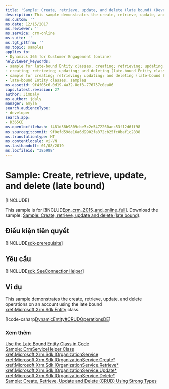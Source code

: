 ```yaml
---
title: 'Sample: Create, retrieve, update, and delete (late bound) (Developer Guide for Dynamics 365 for Customer Engagement)| MicrosoftDocs'
description: This sample demonstrates the create, retrieve, update, and delete operations on an account using the late bound Entity class
ms.custom: ''
ms.date: 12/15/2017
ms.reviewer: ''
ms.service: crm-online
ms.suite: ''
ms.tgt_pltfrm: ''
ms.topic: samples
applies_to:
- Dynamics 365 for Customer Engagement (online)
helpviewer_keywords:
- sample for late-bound Entity classes, creating; retrieving; updating; and deleting (late-bound Entity classes) sample
- creating; retrieving; updating; and deleting (late-bound Entity classes) sample
- sample for creating; retrieving; updating; and deleting (late-bound Entity classes)
- late-bound Entity classes, samples
ms.assetid: 9f4f05c6-0d19-4a32-8ef3-776757c0ea86
caps.latest.revision: 27
author: JimDaly
ms.author: jdaly
manager: amyla
search.audienceType:
- developer
search.app:
- D365CE
ms.openlocfilehash: f481d38b9809cbe3c2e5472260aec53f12d6ff98
ms.sourcegitcommit: 9f0efd59de16a6d9902fa372cb25fc0baf1c2838
ms.translationtype: HT
ms.contentlocale: vi-VN
ms.lasthandoff: 01/08/2019
ms.locfileid: "385988"
---
```

# <a name="sample-create-retrieve-update-and-delete-late-bound"></a>Sample: Create, retrieve, update, and delete (late bound)

[!INCLUDE[](../../includes/cc_applies_to_update_9_0_0.md)]

This sample is for [!INCLUDE[pn_crm_2015_and_online_full](../../includes/pn-crm-2015-and-online-full.md)]. Download the sample: [Sample: Create, retrieve, update and delete (late bound)](https://code.msdn.microsoft.com/Sample-Create-retrieve-e183a7fb).  

## <a name="prerequisites"></a>Điều kiện tiên quyết
[!INCLUDE[sdk-prerequisite](../../includes/sdk-prerequisite.md)]

## <a name="requirements"></a>Yêu cầu  
[!INCLUDE[sdk_SeeConnectionHelper](../../includes/sdk-seeconnectionhelper.md)]
  
## <a name="example"></a>Ví dụ  
 This sample demonstrates the create, retrieve, update, and delete operations on an account using the late bound <xref:Microsoft.Xrm.Sdk.Entity> class.  
  
 [!code-csharp[DynamicEntity#CRUDOperationsDE](../../snippets/csharp/CRMV8/dynamicentity/cs/crudoperationsde.cs#crudoperationsde)]  
  
### <a name="see-also"></a>Xem thêm  
 [Use the Late Bound Entity Class in Code](use-late-bound-entity-class-code.md)   
 [Sample: CrmServiceHelper Class](helper-code-serverconnection-class.md)   
<xref:Microsoft.Xrm.Sdk.IOrganizationService>   
 <xref:Microsoft.Xrm.Sdk.IOrganizationService.Create*>   
 <xref:Microsoft.Xrm.Sdk.IOrganizationService.Retrieve*>   
 <xref:Microsoft.Xrm.Sdk.IOrganizationService.Update*>   
 <xref:Microsoft.Xrm.Sdk.IOrganizationService.Delete*>   
 [Sample: Create, Retrieve, Update and Delete (CRUD) Using Strong Types](sample-create-retrieve-update-delete-records-early-bound.md)
